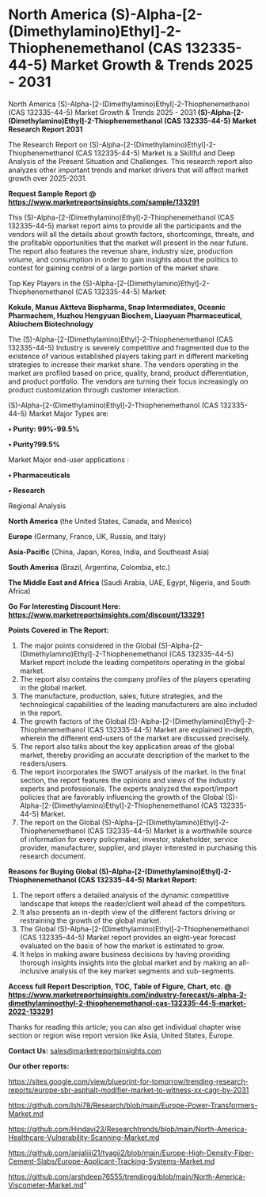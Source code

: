 # North America (S)-Alpha-[2-(Dimethylamino)Ethyl]-2-Thiophenemethanol (CAS 132335-44-5) Market Growth & Trends 2025 - 2031
North America (S)-Alpha-[2-(Dimethylamino)Ethyl]-2-Thiophenemethanol (CAS 132335-44-5) Market Growth & Trends 2025 - 2031
<strong>(S)-Alpha-[2-(Dimethylamino)Ethyl]-2-Thiophenemethanol (CAS 132335-44-5) Market Research Report 2031</strong>

The Research Report on (S)-Alpha-[2-(Dimethylamino)Ethyl]-2-Thiophenemethanol (CAS 132335-44-5) Market is a Skillful and Deep Analysis of the Present Situation and Challenges. This research report also analyzes other important trends and market drivers that will affect market growth over 2025-2031.

<strong>Request Sample Report @ <a href=https://www.marketreportsinsights.com/sample/133291>https://www.marketreportsinsights.com/sample/133291</a></strong>

This (S)-Alpha-[2-(Dimethylamino)Ethyl]-2-Thiophenemethanol (CAS 132335-44-5) market report aims to provide all the participants and the vendors will all the details about growth factors, shortcomings, threats, and the profitable opportunities that the market will present in the near future. The report also features the revenue share, industry size, production volume, and consumption in order to gain insights about the politics to contest for gaining control of a large portion of the market share.

Top Key Players in the (S)-Alpha-[2-(Dimethylamino)Ethyl]-2-Thiophenemethanol (CAS 132335-44-5) Market:

<strong>Kekule, Manus Aktteva Biopharma, Snap Intermediates, Oceanic Pharmachem, Huzhou Hengyuan Biochem, Liaoyuan Pharmaceutical, Abiochem Biotechnology</strong>

The (S)-Alpha-[2-(Dimethylamino)Ethyl]-2-Thiophenemethanol (CAS 132335-44-5) Industry is severely competitive and fragmented due to the existence of various established players taking part in different marketing strategies to increase their market share. The vendors operating in the market are profiled based on price, quality, brand, product differentiation, and product portfolio. The vendors are turning their focus increasingly on product customization through customer interaction.

(S)-Alpha-[2-(Dimethylamino)Ethyl]-2-Thiophenemethanol (CAS 132335-44-5) Market Major Types are:

<strong>• Purity: 99%-99.5%

• Purity?99.5%</strong>

Market Major end-user applications :

<strong>• Pharmaceuticals

• Research</strong>

Regional Analysis

</u><strong><b>North America</b></strong> (the United States, Canada, and Mexico)

<strong><b>Europe </b></strong>(Germany, France, UK, Russia, and Italy)

<strong><b>Asia-Pacific</b></strong> (China, Japan, Korea, India, and Southeast Asia)

<strong><b>South America</b></strong> (Brazil, Argentina, Colombia, etc.)

<strong><b>The Middle East and Africa</b></strong> (Saudi Arabia, UAE, Egypt, Nigeria, and South Africa)

<strong>Go For Interesting Discount Here: <a href=https://www.marketreportsinsights.com/discount/133291>https://www.marketreportsinsights.com/discount/133291</a></strong>

<strong>Points Covered in The Report:</strong>
<ol>
  <li>The major points considered in the Global (S)-Alpha-[2-(Dimethylamino)Ethyl]-2-Thiophenemethanol (CAS 132335-44-5) Market report include the leading competitors operating in the global market.</li>
  <li>The report also contains the company profiles of the players operating in the global market.</li>
  <li>The manufacture, production, sales, future strategies, and the technological capabilities of the leading manufacturers are also included in the report.</li>
  <li>The growth factors of the Global (S)-Alpha-[2-(Dimethylamino)Ethyl]-2-Thiophenemethanol (CAS 132335-44-5) Market are explained in-depth, wherein the different end-users of the market are discussed precisely.</li>
  <li>The report also talks about the key application areas of the global market, thereby providing an accurate description of the market to the readers/users.</li>
  <li>The report incorporates the SWOT analysis of the market. In the final section, the report features the opinions and views of the industry experts and professionals. The experts analyzed the export/import policies that are favorably influencing the growth of the Global (S)-Alpha-[2-(Dimethylamino)Ethyl]-2-Thiophenemethanol (CAS 132335-44-5) Market.</li>
  <li>The report on the Global (S)-Alpha-[2-(Dimethylamino)Ethyl]-2-Thiophenemethanol (CAS 132335-44-5) Market is a worthwhile source of information for every policymaker, investor, stakeholder, service provider, manufacturer, supplier, and player interested in purchasing this research document.</li>
</ol>
<strong>Reasons for Buying Global (S)-Alpha-[2-(Dimethylamino)Ethyl]-2-Thiophenemethanol (CAS 132335-44-5) Market Report:</strong>

<ol>
  <li>The report offers a detailed analysis of the dynamic competitive landscape that keeps the reader/client well ahead of the competitors.</li>
  <li>It also presents an in-depth view of the different factors driving or restraining the growth of the global market.</li>
  <li>The Global (S)-Alpha-[2-(Dimethylamino)Ethyl]-2-Thiophenemethanol (CAS 132335-44-5) Market report provides an eight-year forecast evaluated on the basis of how the market is estimated to grow.</li>
  <li>It helps in making aware business decisions by having providing thorough insights insights into the global market and by making an all-inclusive analysis of the key market segments and sub-segments.</li>
</ol>
<strong>Access full Report Description, TOC, Table of Figure, Chart, etc. @ <a href=https://www.marketreportsinsights.com/industry-forecast/s-alpha-2-dimethylaminoethyl-2-thiophenemethanol-cas-132335-44-5-market-2022-133291>https://www.marketreportsinsights.com/industry-forecast/s-alpha-2-dimethylaminoethyl-2-thiophenemethanol-cas-132335-44-5-market-2022-133291</a></strong>


Thanks for reading this article; you can also get individual chapter wise section or region wise report version like Asia, United States, Europe.

<strong>Contact Us:</strong>
sales@marketreportsinsights.com

<strong>Our other reports:</strong>

<a href=https://sites.google.com/view/blueprint-for-tomorrow/trending-research-reports/europe-sbr-asphalt-modifier-market-to-witness-xx-cagr-by-2031>https://sites.google.com/view/blueprint-for-tomorrow/trending-research-reports/europe-sbr-asphalt-modifier-market-to-witness-xx-cagr-by-2031</a>

<a href=https://github.com/Ishi78/Research/blob/main/Europe-Power-Transformers-Market.md>https://github.com/Ishi78/Research/blob/main/Europe-Power-Transformers-Market.md</a>

<a href=https://github.com/Hindavi23/Researchtrends/blob/main/North-America-Healthcare-Vulnerability-Scanning-Market.md>https://github.com/Hindavi23/Researchtrends/blob/main/North-America-Healthcare-Vulnerability-Scanning-Market.md</a>

<a href=https://github.com/anjaliiii21/tyagii2/blob/main/Europe-High-Density-Fiber-Cement-Slabs/Europe-Applicant-Tracking-Systems-Market.md>https://github.com/anjaliiii21/tyagii2/blob/main/Europe-High-Density-Fiber-Cement-Slabs/Europe-Applicant-Tracking-Systems-Market.md</a>

<a href=https://github.com/arshdeep76555/trendingg/blob/main/North-America-Viscometer-Market.md>https://github.com/arshdeep76555/trendingg/blob/main/North-America-Viscometer-Market.md</a>"
